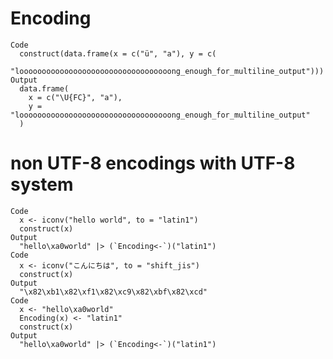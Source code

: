 # Encoding

    Code
      construct(data.frame(x = c("ü", "a"), y = c(
        "loooooooooooooooooooooooooooooooooong_enough_for_multiline_output")))
    Output
      data.frame(
        x = c("\U{FC}", "a"),
        y = "loooooooooooooooooooooooooooooooooong_enough_for_multiline_output"
      )

# non UTF-8 encodings with UTF-8 system

    Code
      x <- iconv("hello world", to = "latin1")
      construct(x)
    Output
      "hello\xa0world" |> (`Encoding<-`)("latin1")
    Code
      x <- iconv("こんにちは", to = "shift_jis")
      construct(x)
    Output
      "\x82\xb1\x82\xf1\x82\xc9\x82\xbf\x82\xcd"
    Code
      x <- "hello\xa0world"
      Encoding(x) <- "latin1"
      construct(x)
    Output
      "hello\xa0world" |> (`Encoding<-`)("latin1")

